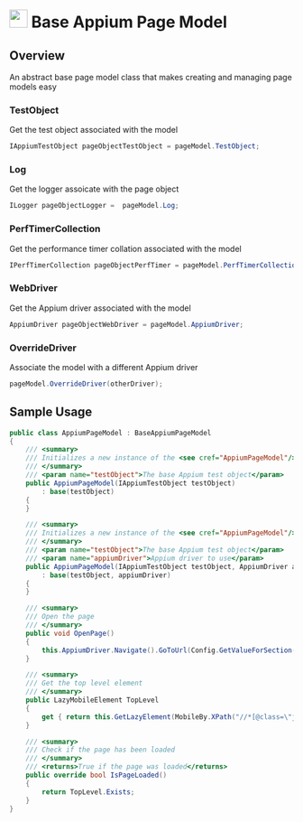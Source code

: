# <img src="resources/maqslogo.ico" height="32" width="32"> Base Appium Page Model

## Overview
An abstract base page model class that makes creating and managing page models easy


### TestObject
Get the test object associated with the model 
```csharp
IAppiumTestObject pageObjectTestObject = pageModel.TestObject;
``` 

### Log
Get the logger assoicate with the page object

```csharp
ILogger pageObjectLogger =  pageModel.Log;
``` 

### PerfTimerCollection
Get the performance timer collation associated with the model 
```csharp
IPerfTimerCollection pageObjectPerfTimer = pageModel.PerfTimerCollection;
``` 

### WebDriver
Get the Appium driver associated with the model 

```csharp
AppiumDriver pageObjectWebDriver = pageModel.AppiumDriver;
``` 


### OverrideDriver
Associate the model with a different Appium driver

```csharp
pageModel.OverrideDriver(otherDriver);
```

## Sample Usage
```csharp
public class AppiumPageModel : BaseAppiumPageModel
{
	/// <summary>
	/// Initializes a new instance of the <see cref="AppiumPageModel"/> class
	/// </summary>
	/// <param name="testObject">The base Appium test object</param>
	public AppiumPageModel(IAppiumTestObject testObject)
		: base(testObject)
	{
	}

	/// <summary>
	/// Initializes a new instance of the <see cref="AppiumPageModel"/> class
	/// </summary>
	/// <param name="testObject">The base Appium test object</param>
	/// <param name="appiumDriver">Appium driver to use</param>
	public AppiumPageModel(IAppiumTestObject testObject, AppiumDriver appiumDriver)
		: base(testObject, appiumDriver)
	{
	}

	/// <summary>
	/// Open the page
	/// </summary>
	public void OpenPage()
	{
		this.AppiumDriver.Navigate().GoToUrl(Config.GetValueForSection(ConfigSection.AppiumMaqs, "WebSiteBase"));
	}

	/// <summary>
	/// Get the top level element
	/// </summary>
	public LazyMobileElement TopLevel
	{
		get { return this.GetLazyElement(MobileBy.XPath("//*[@class=\"jumbotron\"]"), "Top level"); }
	}

	/// <summary>
	/// Check if the page has been loaded
	/// </summary>
	/// <returns>True if the page was loaded</returns>
	public override bool IsPageLoaded()
	{
		return TopLevel.Exists;
	}
}
```